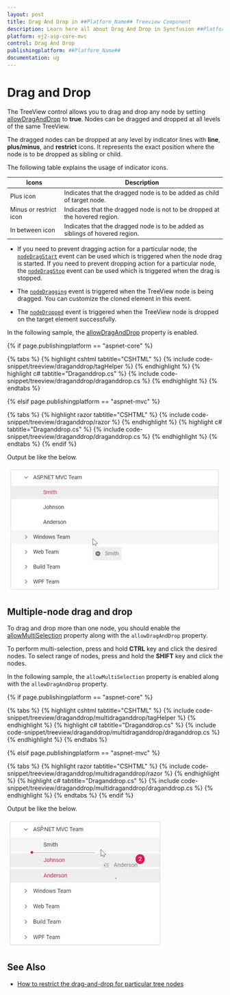```yaml
---
layout: post
title: Drag And Drop in ##Platform_Name## Treeview Component
description: Learn here all about Drag And Drop in Syncfusion ##Platform_Name## Treeview component of Syncfusion Essential JS 2 and more.
platform: ej2-asp-core-mvc
control: Drag And Drop
publishingplatform: ##Platform_Name##
documentation: ug
---
```



# Drag and Drop

The TreeView control allows you to drag and drop any node by setting [allowDragAndDrop](https://help.syncfusion.com/cr/aspnetcore-js2/Syncfusion.EJ2~Syncfusion.EJ2.Navigations.TreeView~AllowDragAndDrop.html)&nbsp;to **true**. Nodes can be dragged and dropped at all levels of the same TreeView. 

The dragged nodes can be dropped at any level by indicator lines with **line**, **plus/minus**, and **restrict** icons. It represents the exact position where the node is to be dropped as sibling or child.

The following table explains the usage of indicator icons.

| Icons | Description |
|------|-------------|
| Plus icon | Indicates that the dragged node is to be added as child of target node. |
| Minus or restrict icon |Indicates that the dragged node is not to be dropped at the hovered region. |
| In between icon | Indicates that the dragged node is to be added as siblings of hovered region. |

* If you need to prevent dragging action for a particular node, the [`nodeDragStart`](https://help.syncfusion.com/cr/aspnetcore-js2/Syncfusion.EJ2~Syncfusion.EJ2.Navigations.TreeView~NodeDragStart.html) event can be used which is triggered when the node drag is started. If you need to prevent dropping action for a particular node, the [`nodeDragStop`](https://help.syncfusion.com/cr/aspnetcore-js2/Syncfusion.EJ2.Navigations.TreeView.html#Syncfusion_EJ2_Navigations_TreeView_NodeDragStop) event can be used which is triggered when the drag is stopped.

* The [`nodeDragging`](https://help.syncfusion.com/cr/aspnetcore-js2/Syncfusion.EJ2~Syncfusion.EJ2.Navigations.TreeView~NodeDragging.html) event is triggered when the TreeView node is being dragged. You can customize the cloned element in this event.

* The [`nodeDropped`](https://help.syncfusion.com/cr/aspnetcore-js2/Syncfusion.EJ2~Syncfusion.EJ2.Navigations.TreeView~NodeDropped.html) event is triggered when the TreeView node is dropped on the target element successfully.

In the following sample, the [allowDragAndDrop](https://help.syncfusion.com/cr/aspnetcore-js2/Syncfusion.EJ2~Syncfusion.EJ2.Navigations.TreeView~AllowDragAndDrop.html) property is enabled.

{% if page.publishingplatform == "aspnet-core" %}

{% tabs %}
{% highlight cshtml tabtitle="CSHTML" %}
{% include code-snippet/treeview/draganddrop/tagHelper %}
{% endhighlight %}
{% highlight c# tabtitle="Draganddrop.cs" %}
{% include code-snippet/treeview/draganddrop/draganddrop.cs %}
{% endhighlight %}
{% endtabs %}

{% elsif page.publishingplatform == "aspnet-mvc" %}

{% tabs %}
{% highlight razor tabtitle="CSHTML" %}
{% include code-snippet/treeview/draganddrop/razor %}
{% endhighlight %}
{% highlight c# tabtitle="Draganddrop.cs" %}
{% include code-snippet/treeview/draganddrop/draganddrop.cs %}
{% endhighlight %}
{% endtabs %}
{% endif %}



Output be like the below.

![TreeView Sample](./images/dragdrop.PNG)

## Multiple-node drag and drop

To drag and drop more than one node, you should enable the [allowMultiSelection](https://help.syncfusion.com/cr/aspnetcore-js2/Syncfusion.EJ2~Syncfusion.EJ2.Navigations.TreeView~AllowMultiSelection.html) property along with the `allowDragAndDrop` property. 

To perform multi-selection, press and hold **CTRL** key and click the desired nodes. To select range of nodes, press and hold the **SHIFT** key and click the nodes. 

In the following sample,  the `allowMultiSelection` property is  enabled along with the `allowDragAndDrop` property.

{% if page.publishingplatform == "aspnet-core" %}

{% tabs %}
{% highlight cshtml tabtitle="CSHTML" %}
{% include code-snippet/treeview/draganddrop/multidraganddrop/tagHelper %}
{% endhighlight %}
{% highlight c# tabtitle="Draganddrop.cs" %}
{% include code-snippet/treeview/draganddrop/multidraganddrop/draganddrop.cs %}
{% endhighlight %}
{% endtabs %}

{% elsif page.publishingplatform == "aspnet-mvc" %}

{% tabs %}
{% highlight razor tabtitle="CSHTML" %}
{% include code-snippet/treeview/draganddrop/multidraganddrop/razor %}
{% endhighlight %}
{% highlight c# tabtitle="Draganddrop.cs" %}
{% include code-snippet/treeview/draganddrop/multidraganddrop/draganddrop.cs %}
{% endhighlight %}
{% endtabs %}
{% endif %}



Output be like the below.

![TreeView Sample](./images/multidrag.PNG)

## See Also

* [How to restrict the drag-and-drop for particular tree nodes](./how-to/restrict-the-drag-and-drop-for-particular-tree-nodes)